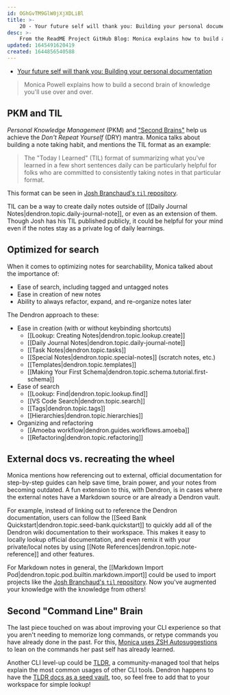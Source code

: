 ```yaml
---
id: OGhGvTM9GlW0jXjXDLiBl
title: >-
    20 - Your future self will thank you: Building your personal documentation
desc: >-
    From the ReadME Project GitHub Blog: Monica explains how to build a second brain of knowledge you'll use over and over.
updated: 1645491620419
created: 1644856540588
---
```


- [Your future self will thank you: Building your personal documentation ](https://github.com/readme/guides/private-documentation)

> Monica Powell explains how to build a second brain of knowledge you'll use over and over.

## PKM and TIL

_Personal Knowledge Management_ (PKM) and ["Second Brains"](https://fortelabs.co/blog/basboverview/) help us achieve the _Don't Repeat Yourself_ (DRY) mantra. Monica talks about building a note taking habit, and mentions the TIL format as an example:

> The "Today I Learned" (TIL) format of summarizing what you've learned in a few short sentences daily can be particularly helpful for folks who are committed to consistently taking notes in that particular format.

This format can be seen in [Josh Branchaud's `til` repository](https://github.com/jbranchaud/til/).

TIL can be a way to create daily notes outside of [[Daily Journal Notes|dendron.topic.daily-journal-note]], or even as an extension of them. Though Josh has his TIL published publicly, it could be helpful for your mind even if the notes stay as a private log of daily learnings.

## Optimized for search

When it comes to optimizing notes for searchability, Monica talked about the importance of:

- Ease of search, including tagged and untagged notes
- Ease in creation of new notes
- Ability to always refactor, expand, and re-organize notes later

The Dendron approach to these:

- Ease in creation (with or without keybinding shortcuts)
    - [[Lookup: Creating Notes|dendron.topic.lookup.create]]
    - [[Daily Journal Notes|dendron.topic.daily-journal-note]]
    - [[Task Notes|dendron.topic.tasks]]
    - [[Special Notes|dendron.topic.special-notes]] (scratch notes, etc.)
    - [[Templates|dendron.topic.templates]]
    - [[Making Your First Schema|dendron.topic.schema.tutorial.first-schema]]
- Ease of search
    - [[Lookup: Find|dendron.topic.lookup.find]]
    - [[VS Code Search|dendron.topic.search]]
    - [[Tags|dendron.topic.tags]]
    - [[Hierarchies|dendron.topic.hierarchies]]
- Organizing and refactoring
    - [[Amoeba workflow|dendron.guides.workflows.amoeba]]
    - [[Refactoring|dendron.topic.refactoring]]

## External docs vs. recreating the wheel

Monica mentions how referencing out to external, official documentation for step-by-step guides can help save time, brain power, and your notes from becoming outdated. A fun extension to this, with Dendron, is in cases where the external notes have a Markdown source or are already a Dendron vault.

For example, instead of linking out to reference the Dendron documentation, users can follow the [[Seed Bank Quickstart|dendron.topic.seed-bank.quickstart]] to quickly add all of the Dendron wiki documentation to their workspace. This makes it easy to locally lookup official documentation, and even remix it with your private/local notes by using [[Note References|dendron.topic.note-reference]] and other features.

For Markdown notes in general, the [[Markdown Import Pod|dendron.topic.pod.builtin.markdown.import]] could be used to import projects like the [Josh Branchaud's `til` repository](https://github.com/jbranchaud/til/). Now you've augmented your knowledge with the knowledge from others!

## Second "Command Line" Brain

The last piece touched on was about improving your CLI experience so that you aren't needing to memorize long commands, or retype commands you have already done in the past. For this, [Monica uses ZSH Autosuggestions](https://aboutmonica.com/blog/setting-up-zsh-with-autosuggestions/) to lean on the commands her past self has already learned.

Another CLI level-up could be [TLDR](https://tldr.sh/), a community-managed tool that helps explain the most common usages of other CLI tools. Dendron happens to have the [TLDR docs as a seed vault](https://github.com/kevinslin/seed-tldr), too, so feel free to add that to your workspace for simple lookup!
